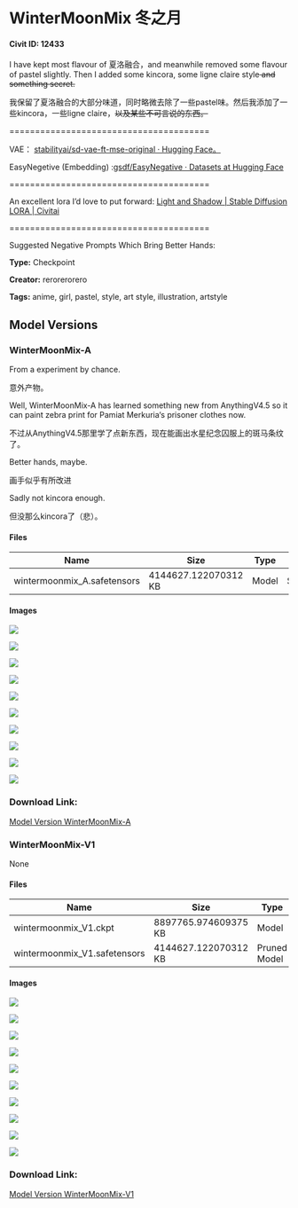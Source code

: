 # WinterMoonMix 冬之月

#### Civit ID: 12433

<p>I have kept most flavour of 夏洛融合，and meanwhile removed some flavour of pastel slightly. Then I added some kincora, some ligne claire style<s> and something secret.</s></p><p>我保留了夏洛融合的大部分味道，同时略微去除了一些pastel味。然后我添加了一些kincora，一些ligne claire，<s>以及某些不可言说的东西。</s></p><p>=======================================</p><p>VAE： <a target="_blank" rel="ugc" href="https://huggingface.co/stabilityai/sd-vae-ft-mse-original">stabilityai/sd-vae-ft-mse-original · Hugging Face。</a></p><p>EasyNegetive (Embedding) :<a target="_blank" rel="ugc" href="https://huggingface.co/datasets/gsdf/EasyNegative">gsdf/EasyNegative · Datasets at Hugging Face</a></p><p>=======================================</p><p>An excellent lora I’d love to put forward: <a target="_blank" rel="ugc" href="https://civitai.com/models/13239/light-and-shadow">Light and Shadow | Stable Diffusion LORA | Civitai</a></p><p>=======================================</p><p>Suggested Negative Prompts Which Bring Better Hands: </p>

**Type:** Checkpoint

**Creator:** rerorerorero

**Tags:** anime, girl, pastel, style, art style, illustration, artstyle

## Model Versions

### WinterMoonMix-A

<p>From a experiment by chance.</p><p>意外产物。</p><p>Well, WinterMoonMix-A has learned something new from AnythingV4.5 so it can paint zebra print for Pamiat Merkuria‘s prisoner clothes now.</p><p>不过从AnythingV4.5那里学了点新东西，现在能画出水星纪念囚服上的斑马条纹了。</p><p>Better hands, maybe.</p><p>画手似乎有所改进</p><p>Sadly not kincora enough.</p><p>但没那么kincora了（悲）。</p>

#### Files

| Name | Size | Type | Format | Download Url | AutoV1 | AutoV2 | SHA256 | CRC32 | BLAKE3 |
| --- | --- | --- | --- | --- | --- | --- | --- | --- | --- |
| wintermoonmix_A.safetensors | 4144627.122070312 KB | Model | SafeTensor | https://civitai.com/api/download/models/15708 | ED0E0019 | 01B259805E | 01B259805ED947908623A06F1464472A53708EB6FBEC887140D230D845C8314F | 5EC4B73B | B0195F506F1F62BD7DEF2460B210CE16DE0CA169F7E17A5009C19E3D5CCDCCB3 |

#### Images

<p><img src="https://image.civitai.com/xG1nkqKTMzGDvpLrqFT7WA/7f9879dc-3577-418e-4512-6f236bb6a000/width=450/229916.jpeg" /></p>

<p><img src="https://image.civitai.com/xG1nkqKTMzGDvpLrqFT7WA/d333abe3-d489-43f2-5e6c-476da4106600/width=450/168060.jpeg" /></p>

<p><img src="https://image.civitai.com/xG1nkqKTMzGDvpLrqFT7WA/2dc27a9a-284e-40de-3f19-2f1aec16df00/width=450/157025.jpeg" /></p>

<p><img src="https://image.civitai.com/xG1nkqKTMzGDvpLrqFT7WA/5a549f51-0b01-4c7e-fb56-d55331db1900/width=450/157139.jpeg" /></p>

<p><img src="https://image.civitai.com/xG1nkqKTMzGDvpLrqFT7WA/c3592e93-14f6-4d20-2c9a-7e060465f000/width=450/157024.jpeg" /></p>

<p><img src="https://image.civitai.com/xG1nkqKTMzGDvpLrqFT7WA/bc371e49-7b13-44ae-2418-18d600fce700/width=450/157022.jpeg" /></p>

<p><img src="https://image.civitai.com/xG1nkqKTMzGDvpLrqFT7WA/ea218fd2-23fe-423e-9319-75150a34c500/width=450/157021.jpeg" /></p>

<p><img src="https://image.civitai.com/xG1nkqKTMzGDvpLrqFT7WA/684a4042-482b-46f5-a7bf-0541f3ce0d00/width=450/157019.jpeg" /></p>

<p><img src="https://image.civitai.com/xG1nkqKTMzGDvpLrqFT7WA/bce65906-cf4a-4240-7201-14ddd3047500/width=450/157052.jpeg" /></p>

<p><img src="https://image.civitai.com/xG1nkqKTMzGDvpLrqFT7WA/a41f4939-5691-4801-3111-576a4e776900/width=450/157204.jpeg" /></p>

### Download Link:

[Model Version WinterMoonMix-A](https://civitai.com/api/download/models/15708)

### WinterMoonMix-V1

None

#### Files

| Name | Size | Type | Format | Download Url | AutoV1 | AutoV2 | SHA256 | CRC32 | BLAKE3 |
| --- | --- | --- | --- | --- | --- | --- | --- | --- | --- |
| wintermoonmix_V1.ckpt | 8897765.974609375 KB | Model | PickleTensor | https://civitai.com/api/download/models/14665?type=Model&format=PickleTensor&size=full&fp=fp16 | CE7CAF40 | C963F18D71 | C963F18D7156BAD63AB826FBC54E7FCB5F982210704C6381C1E79EA2C3BE2D02 | BE8F6225 | C869BBF1D7D4CD0ACFBE3736FE11781CD5A29F004B18C09EE7C6462D5AF57910 |
| wintermoonmix_V1.safetensors | 4144627.122070312 KB | Pruned Model | SafeTensor | https://civitai.com/api/download/models/14665 | 5317BCC0 | 75B8EC9313 | 75B8EC9313F529CD8ECC2CE83328B431D944BAEF8F30E7FBF083A875001E475A | 1D07B6C0 | F08A288C487991DC975EE4ACD8B314A35AD4C292A95B2D057C666BADFE45A482 |

#### Images

<p><img src="https://image.civitai.com/xG1nkqKTMzGDvpLrqFT7WA/a774637b-de6c-4223-844d-621bc1c1f200/width=450/143787.jpeg" /></p>

<p><img src="https://image.civitai.com/xG1nkqKTMzGDvpLrqFT7WA/d16d02fc-9c99-41c2-5a98-30dee579b200/width=450/143786.jpeg" /></p>

<p><img src="https://image.civitai.com/xG1nkqKTMzGDvpLrqFT7WA/1a80c327-979e-46b1-fafb-a318c2050400/width=450/143785.jpeg" /></p>

<p><img src="https://image.civitai.com/xG1nkqKTMzGDvpLrqFT7WA/0038def1-bf18-4342-f07f-0ec8721c6b00/width=450/143784.jpeg" /></p>

<p><img src="https://image.civitai.com/xG1nkqKTMzGDvpLrqFT7WA/9344e969-8924-4865-ef42-745f1d8a4600/width=450/143386.jpeg" /></p>

<p><img src="https://image.civitai.com/xG1nkqKTMzGDvpLrqFT7WA/e941850d-9621-4d8f-83eb-537de5f52100/width=450/143783.jpeg" /></p>

<p><img src="https://image.civitai.com/xG1nkqKTMzGDvpLrqFT7WA/ca73892b-748e-4ba3-77dc-99eb5a79d500/width=450/143782.jpeg" /></p>

<p><img src="https://image.civitai.com/xG1nkqKTMzGDvpLrqFT7WA/77a4700a-6f8e-46ea-dfbc-22c5a5910e00/width=450/143781.jpeg" /></p>

<p><img src="https://image.civitai.com/xG1nkqKTMzGDvpLrqFT7WA/666a6c90-9732-47fe-03df-0e8f4ceaf700/width=450/143780.jpeg" /></p>

<p><img src="https://image.civitai.com/xG1nkqKTMzGDvpLrqFT7WA/43e0cefb-ef97-4a32-b044-9d8993fa2e00/width=450/143779.jpeg" /></p>

### Download Link:

[Model Version WinterMoonMix-V1](https://civitai.com/api/download/models/14665)


